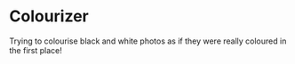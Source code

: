# Colourizer
Trying to colourise black and white photos as if they were really coloured in the first place!
